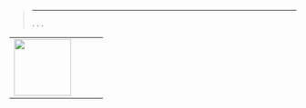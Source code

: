 
>****
>. . .
> [](https://market.jeedom.com/index.php?v=d&p=market&type=plugin&categorie=thermostatmanager) 


| | | | |
|--- | --- | --- | ---|
|<img src="./beta/._icon.png" class="pluginLogo" width="100" />||<br/>|[](./beta/index.md)<br/>[](https://market.jeedom.com/index.php?v=d&p=market_display&id=4200)<br/>[](./beta/changelog.md)|
